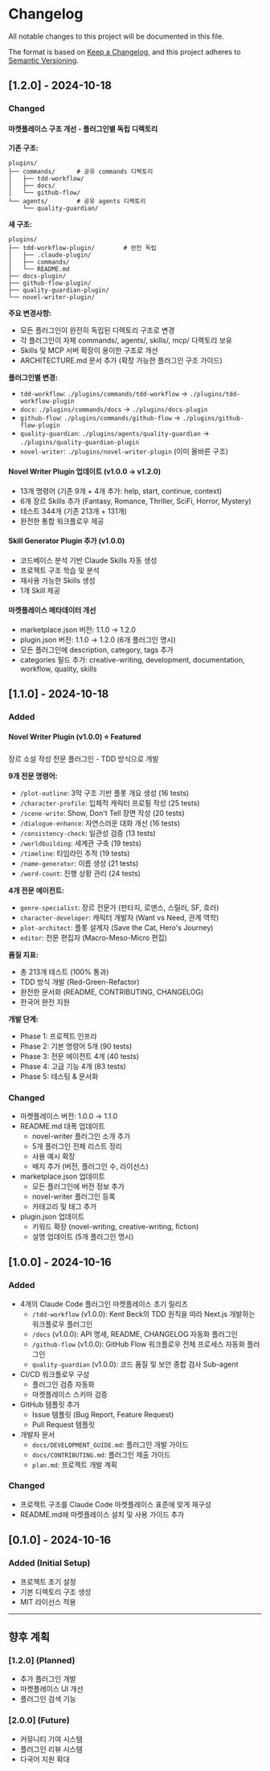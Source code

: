 # Changelog

All notable changes to this project will be documented in this file.

The format is based on [Keep a Changelog](https://keepachangelog.com/en/1.0.0/),
and this project adheres to [Semantic Versioning](https://semver.org/spec/v2.0.0.html).

## [1.2.0] - 2024-10-18

### Changed

#### 마켓플레이스 구조 개선 - 플러그인별 독립 디렉토리

**기존 구조:**

```text
plugins/
├── commands/      # 공유 commands 디렉토리
│   ├── tdd-workflow/
│   ├── docs/
│   └── github-flow/
└── agents/        # 공유 agents 디렉토리
    └── quality-guardian/
```

**새 구조:**

```text
plugins/
├── tdd-workflow-plugin/        # 완전 독립
│   ├── .claude-plugin/
│   ├── commands/
│   └── README.md
├── docs-plugin/
├── github-flow-plugin/
├── quality-guardian-plugin/
└── novel-writer-plugin/
```

**주요 변경사항:**

- 모든 플러그인이 완전히 독립된 디렉토리 구조로 변경
- 각 플러그인이 자체 commands/, agents/, skills/, mcp/ 디렉토리 보유
- Skills 및 MCP 서버 확장이 용이한 구조로 개선
- ARCHITECTURE.md 문서 추가 (확장 가능한 플러그인 구조 가이드)

**플러그인별 변경:**

- `tdd-workflow`: `./plugins/commands/tdd-workflow` → `./plugins/tdd-workflow-plugin`
- `docs`: `./plugins/commands/docs` → `./plugins/docs-plugin`
- `github-flow`: `./plugins/commands/github-flow` → `./plugins/github-flow-plugin`
- `quality-guardian`: `./plugins/agents/quality-guardian` → `./plugins/quality-guardian-plugin`
- `novel-writer`: `./plugins/novel-writer-plugin` (이미 올바른 구조)

#### Novel Writer Plugin 업데이트 (v1.0.0 → v1.2.0)

- 13개 명령어 (기존 9개 + 4개 추가: help, start, continue, context)
- 6개 장르 Skills 추가 (Fantasy, Romance, Thriller, SciFi, Horror, Mystery)
- 테스트 344개 (기존 213개 + 131개)
- 완전한 통합 워크플로우 제공

#### Skill Generator Plugin 추가 (v1.0.0)

- 코드베이스 분석 기반 Claude Skills 자동 생성
- 프로젝트 구조 학습 및 분석
- 재사용 가능한 Skills 생성
- 1개 Skill 제공

#### 마켓플레이스 메타데이터 개선

- marketplace.json 버전: 1.1.0 → 1.2.0
- plugin.json 버전: 1.1.0 → 1.2.0 (6개 플러그인 명시)
- 모든 플러그인에 description, category, tags 추가
- categories 필드 추가: creative-writing, development, documentation, workflow, quality, skills

## [1.1.0] - 2024-10-18

### Added

#### Novel Writer Plugin (v1.0.0) ⭐ Featured

장르 소설 작성 전문 플러그인 - TDD 방식으로 개발

**9개 전문 명령어:**

- `/plot-outline`: 3막 구조 기반 플롯 개요 생성 (16 tests)
- `/character-profile`: 입체적 캐릭터 프로필 작성 (25 tests)
- `/scene-write`: Show, Don't Tell 장면 작성 (20 tests)
- `/dialogue-enhance`: 자연스러운 대화 개선 (16 tests)
- `/consistency-check`: 일관성 검증 (13 tests)
- `/worldbuilding`: 세계관 구축 (19 tests)
- `/timeline`: 타임라인 추적 (19 tests)
- `/name-generator`: 이름 생성 (21 tests)
- `/word-count`: 진행 상황 관리 (24 tests)

**4개 전문 에이전트:**

- `genre-specialist`: 장르 전문가 (판타지, 로맨스, 스릴러, SF, 호러)
- `character-developer`: 캐릭터 개발자 (Want vs Need, 관계 역학)
- `plot-architect`: 플롯 설계자 (Save the Cat, Hero's Journey)
- `editor`: 전문 편집자 (Macro-Meso-Micro 편집)

**품질 지표:**

- 총 213개 테스트 (100% 통과)
- TDD 방식 개발 (Red-Green-Refactor)
- 완전한 문서화 (README, CONTRIBUTING, CHANGELOG)
- 한국어 완전 지원

**개발 단계:**

- Phase 1: 프로젝트 인프라
- Phase 2: 기본 명령어 5개 (90 tests)
- Phase 3: 전문 에이전트 4개 (40 tests)
- Phase 4: 고급 기능 4개 (83 tests)
- Phase 5: 테스팅 & 문서화

### Changed

- 마켓플레이스 버전: 1.0.0 → 1.1.0
- README.md 대폭 업데이트
  - novel-writer 플러그인 소개 추가
  - 5개 플러그인 전체 리스트 정리
  - 사용 예시 확장
  - 배지 추가 (버전, 플러그인 수, 라이선스)
- marketplace.json 업데이트
  - 모든 플러그인에 버전 정보 추가
  - novel-writer 플러그인 등록
  - 카테고리 및 태그 추가
- plugin.json 업데이트
  - 키워드 확장 (novel-writing, creative-writing, fiction)
  - 설명 업데이트 (5개 플러그인 명시)

## [1.0.0] - 2024-10-16

### Added

- 4개의 Claude Code 플러그인 마켓플레이스 초기 릴리즈
  - `/tdd-workflow` (v1.0.0): Kent Beck의 TDD 원칙을 따라 Next.js 개발하는 워크플로우 플러그인
  - `/docs` (v1.0.0): API 명세, README, CHANGELOG 자동화 플러그인
  - `/github-flow` (v1.0.0): GitHub Flow 워크플로우 전체 프로세스 자동화 플러그인
  - `quality-guardian` (v1.0.0): 코드 품질 및 보안 종합 검사 Sub-agent
- CI/CD 워크플로우 구성
  - 플러그인 검증 자동화
  - 마켓플레이스 스키마 검증
- GitHub 템플릿 추가
  - Issue 템플릿 (Bug Report, Feature Request)
  - Pull Request 템플릿
- 개발자 문서
  - `docs/DEVELOPMENT_GUIDE.md`: 플러그인 개발 가이드
  - `docs/CONTRIBUTING.md`: 플러그인 제출 가이드
  - `plan.md`: 프로젝트 개발 계획

### Changed

- 프로젝트 구조를 Claude Code 마켓플레이스 표준에 맞게 재구성
- README.md에 마켓플레이스 설치 및 사용 가이드 추가

## [0.1.0] - 2024-10-16

### Added (Initial Setup)

- 프로젝트 초기 설정
- 기본 디렉토리 구조 생성
- MIT 라이선스 적용

---

## 향후 계획

### [1.2.0] (Planned)

- 추가 플러그인 개발
- 마켓플레이스 UI 개선
- 플러그인 검색 기능

### [2.0.0] (Future)

- 커뮤니티 기여 시스템
- 플러그인 리뷰 시스템
- 다국어 지원 확대
